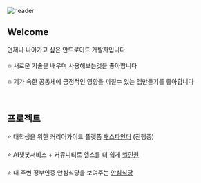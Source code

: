 ![header](https://capsule-render.vercel.app/api?type=waving&color=black)


##  **Welcome**

언제나 나아가고 싶은 안드로이드 개발자입니다<br/><br/>
 :fire: 새로운 기술을 배우며 사용해보는것을 좋아합니다<br/><br/>
 :fire: 제가 속한 공동체에 긍정적인 영향을 끼칠수 있는 앱만들기를 좋아합니다<br/>

<br/>


## **프로젝트**


:star: 대학생을 위한 커리어가이드 플랫폼 [패스파인더](https://github.com/path-makers/pathfinder-frontend) (진행중) <br/><br/>
:star: AI챗봇서비스 + 커뮤니티로 헬스를 더 쉽게 [헬인원](https://github.com/wjdtkdgns777/HealthInOne) <br/><br/>
:star: 내 주변 정부인증 안심식당을 보여주는 [안심식당](https://github.com/wjdtkdgns777/smartfinder) <br/><br/>



<!--
**wjdtkdgns777/wjdtkdgns777** is a ✨ _special_ ✨ repository because its `README.md` (this file) appears on your GitHub profile.

Here are some ideas to get you started:

- 🔭 I’m currently working on ...
- 🌱 I’m currently learning ...
- 👯 I’m looking to collaborate on ...
- 🤔 I’m looking for help with ...
- 💬 Ask me about ...
- 📫 How to reach me: ...
- 😄 Pronouns: ...
- ⚡ Fun fact: ...
-->

